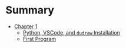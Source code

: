 # Summary

- [Chapter 1](ch1.md)
    - [Python, VSCode, and `dudraw` Installation](installation.md)
    - [First Program](hello.md)

